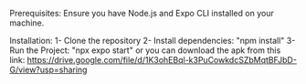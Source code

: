 Prerequisites:
Ensure you have Node.js and Expo CLI installed on your machine.

Installation:
1- Clone the repository
2- Install dependencies:
  "npm install"
3- Run the Project:
  "npx expo start"
or you can download the apk from this link:
https://drive.google.com/file/d/1K3ohEBql-k3PuCowkdcSZbMqtBFJbD-G/view?usp=sharing
